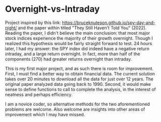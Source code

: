 # Overnight-vs-Intraday

Project inspired by this link: https://bruceknuteson.github.io/spy-day-and-night/ and the paper within titled "They Still Haven't Told You" (2022). Reading the paper, I didn't believe the main conclusion: that most major stock indices experience the majority of their growth overnight. Though I realized this hypothesis would be fairly straight forward to test. 24 hours later, I had my answer: the SPY index did indeed have a negative return intraday, and a large return overnight. In fact, more than half of the components (270) had greater returns overnight than intraday.

This is my first major project, and as such there is room for improvement. First, I must find a better way to obtain financial data. The current solution takes over 20 minutes to download all the data for just over 12 years. The original paper analyzed data going back to 1990. Second, it would make sense to define functions to call to complete the analysis, in the interest of neatness and perhaps efficiency.

I am a novice coder, so alternative methods for the two aforementioned problems are welcome. Also welcome are insights into other areas of improvement which I may have missed.
